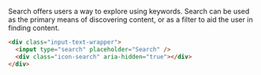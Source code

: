 Search offers users a way to explore using keywords. Search can be used as the primary means of discovering content, or as a filter to aid the user in finding content.

```html
<div class="input-text-wrapper">
  <input type="search" placeholder="Search" />
  <div class="icon-search" aria-hidden="true"></div>
</div>
```
